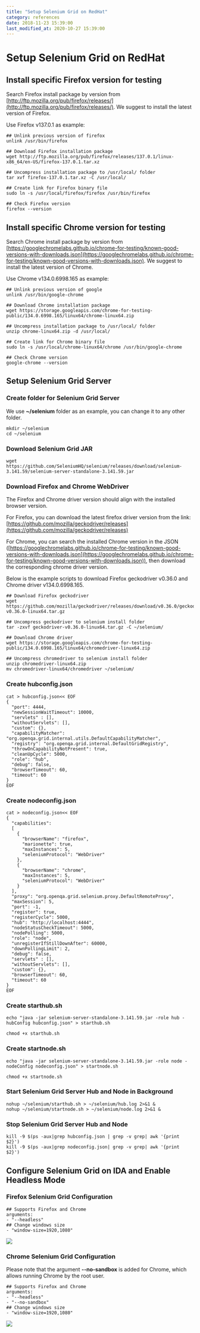 ```yaml
---
title: "Setup Selenium Grid on RedHat"
category: references
date: 2018-11-23 15:39:00
last_modified_at: 2020-10-27 15:39:00
---
```


# Setup Selenium Grid on RedHat

## Install specific Firefox version for testing

Search Firefox install package by version from [http://ftp.mozilla.org/pub/firefox/releases/](http://ftp.mozilla.org/pub/firefox/releases/). We suggest to install the latest version of Firefox.

Use Firefox v137.0.1 as example:

```
## Unlink previous version of firefox
unlink /usr/bin/firefox

## Download Firefox installation package
wget http://ftp.mozilla.org/pub/firefox/releases/137.0.1/linux-x86_64/en-US/firefox-137.0.1.tar.xz

## Uncompress installation package to /usr/local/ folder
tar xvf firefox-137.0.1.tar.xz -C /usr/local/

## Create link for Firefox binary file
sudo ln -s /usr/local/firefox/firefox /usr/bin/firefox

## Check Firefox version
firefox --version
```

## Install specific Chrome version for testing

Search Chrome install package by version from [https://googlechromelabs.github.io/chrome-for-testing/known-good-versions-with-downloads.json](https://googlechromelabs.github.io/chrome-for-testing/known-good-versions-with-downloads.json). We suggest to install the latest version of Chrome.

Use Chrome v134.0.6998.165 as example:

```
## Unlink previous version of google
unlink /usr/bin/google-chrome

## Download Chrome installation package
wget https://storage.googleapis.com/chrome-for-testing-public/134.0.6998.165/linux64/chrome-linux64.zip

## Uncompress installation package to /usr/local/ folder
unzip chrome-linux64.zip -d /usr/local/

## Create link for Chrome binary file
sudo ln -s /usr/local/chrome-linux64/chrome /usr/bin/google-chrome

## Check Chrome version
google-chrome --version
```

## Setup Selenium Grid Server

### Create folder for Selenium Grid Server
We use **~/selenium** folder as an example, you can change it to any other folder.

```
mkdir ~/selenium
cd ~/selenium
```

### Download Selenium Grid JAR

```
wget https://github.com/SeleniumHQ/selenium/releases/download/selenium-3.141.59/selenium-server-standalone-3.141.59.jar
```

### Download Firefox and Chrome WebDriver
The Firefox and Chrome driver version should align with the installed browser version.

For Firefox, you can download the latest firefox driver version from the link: [https://github.com/mozilla/geckodriver/releases](https://github.com/mozilla/geckodriver/releases)

For Chrome, you can search the installed Chrome version in the JSON ([https://googlechromelabs.github.io/chrome-for-testing/known-good-versions-with-downloads.json](https://googlechromelabs.github.io/chrome-for-testing/known-good-versions-with-downloads.json)), then download the corresponding chrome driver version.

Below is the example scripts to download Firefox geckodriver v0.36.0 and Chrome driver v134.0.6998.165.

```
## Download Firefox geckodriver
wget https://github.com/mozilla/geckodriver/releases/download/v0.36.0/geckodriver-v0.36.0-linux64.tar.gz

## Uncompress geckodriver to selenium install folder
tar -zxvf geckodriver-v0.36.0-linux64.tar.gz -C ~/selenium/

## Download Chrome driver
wget https://storage.googleapis.com/chrome-for-testing-public/134.0.6998.165/linux64/chromedriver-linux64.zip

## Uncompress chromedriver to selenium install folder
unzip chromedriver-linux64.zip
mv chromedriver-linux64/chromedriver ~/selenium/
```

### Create hubconfig.json

```
cat > hubconfig.json<< EOF
{
  "port": 4444,
  "newSessionWaitTimeout": 10000,
  "servlets" : [],
  "withoutServlets": [],
  "custom": {},
  "capabilityMatcher": "org.openqa.grid.internal.utils.DefaultCapabilityMatcher",
  "registry": "org.openqa.grid.internal.DefaultGridRegistry",
  "throwOnCapabilityNotPresent": true,
  "cleanUpCycle": 5000,
  "role": "hub",
  "debug": false,
  "browserTimeout": 60,
  "timeout": 60
}
EOF
```

### Create nodeconfig.json

```
cat > nodeconfig.json<< EOF
{
  "capabilities":
  [
    {
      "browserName": "firefox",
      "marionette": true,
      "maxInstances": 5,
      "seleniumProtocol": "WebDriver"
    },
    {
      "browserName": "chrome",
      "maxInstances": 5,
      "seleniumProtocol": "WebDriver"
    }
  ],
  "proxy": "org.openqa.grid.selenium.proxy.DefaultRemoteProxy",
  "maxSession": 5,
  "port": -1,
  "register": true,
  "registerCycle": 5000,
  "hub": "http://localhost:4444",
  "nodeStatusCheckTimeout": 5000,
  "nodePolling": 5000,
  "role": "node",
  "unregisterIfStillDownAfter": 60000,
  "downPollingLimit": 2,
  "debug": false,
  "servlets" : [],
  "withoutServlets": [],
  "custom": {},
  "browserTimeout": 60,
  "timeout": 60
}
EOF
```

### Create starthub.sh

```
echo "java -jar selenium-server-standalone-3.141.59.jar -role hub -hubConfig hubconfig.json" > starthub.sh

chmod +x starthub.sh
```

### Create startnode.sh

```
echo "java -jar selenium-server-standalone-3.141.59.jar -role node -nodeConfig nodeconfig.json" > startnode.sh

chmod +x startnode.sh
```

### Start Selenium Grid Server Hub and Node in Background

```
nohup ~/selenium/starthub.sh > ~/selenium/hub.log 2>&1 &
nohup ~/selenium/startnode.sh > ~/selenium/node.log 2>&1 &
```

### Stop Selenium Grid Server Hub and Node

```
kill -9 $(ps -aux|grep hubconfig.json | grep -v grep| awk '{print $2}')
kill -9 $(ps -aux|grep nodeconfig.json| grep -v grep| awk '{print $2}')
```

## Configure Selenium Grid on IDA and Enable Headless Mode

### Firefox Selenium Grid Configuration

```
## Supports Firefox and Chrome
arguments:
- "--headless"
## Change windows size
- "window-size=1920,1080"
```

![][references-firefox-conf]

### Chrome Selenium Grid Configuration

Please note that the argument **--no-sandbox** is added for Chrome, which allows running Chrome by the root user.

```
## Supports Firefox and Chrome
arguments:
- "--headless"
- "--no-sandbox"
## Change windows size
- "window-size=1920,1080"
```

![][references-chrome-conf]

[references-firefox-conf]: ../images/references/firefox_selenium_grid_conf.png
[references-chrome-conf]: ../images/references/chrome_selenium_grid_conf.png
